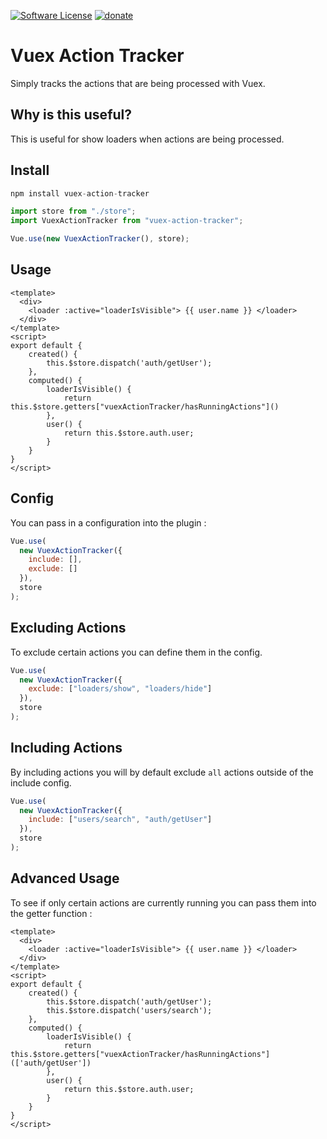 [![Software License](https://img.shields.io/badge/license-MIT-brightgreen.svg?style=flat-square)](https://github.com/lukepolo/vuex-progress/blob/master/LICENSE)
[![donate](https://img.shields.io/badge/$-donate-ff5f5f.svg?style=flat-square)](https://www.paypal.me/lukepolo)

# Vuex Action Tracker

Simply tracks the actions that are being processed with Vuex.

## Why is this useful?

This is useful for show loaders when actions are being processed.

## Install

```js
npm install vuex-action-tracker
```

```js
import store from "./store";
import VuexActionTracker from "vuex-action-tracker";

Vue.use(new VuexActionTracker(), store);
```

## Usage

```vue
<template>
  <div>
    <loader :active="loaderIsVisible"> {{ user.name }} </loader>
  </div>
</template>
<script>
export default {
    created() {
        this.$store.dispatch('auth/getUser');
    },
    computed() {
        loaderIsVisible() {
            return this.$store.getters["vuexActionTracker/hasRunningActions"]()
        },
        user() {
            return this.$store.auth.user;
        }
    }
}
</script>
```

## Config

You can pass in a configuration into the plugin :

```js
Vue.use(
  new VuexActionTracker({
    include: [],
    exclude: []
  }),
  store
);
```

## Excluding Actions

To exclude certain actions you can define them in the config.

```js
Vue.use(
  new VuexActionTracker({
    exclude: ["loaders/show", "loaders/hide"]
  }),
  store
);
```

## Including Actions

By including actions you will by default exclude `all` actions outside of the include config.

```js
Vue.use(
  new VuexActionTracker({
    include: ["users/search", "auth/getUser"]
  }),
  store
);
```

## Advanced Usage

To see if only certain actions are currently running you can pass them into the getter function :

```vue
<template>
  <div>
    <loader :active="loaderIsVisible"> {{ user.name }} </loader>
  </div>
</template>
<script>
export default {
    created() {
        this.$store.dispatch('auth/getUser');
        this.$store.dispatch('users/search');
    },
    computed() {
        loaderIsVisible() {
            return this.$store.getters["vuexActionTracker/hasRunningActions"](['auth/getUser'])
        },
        user() {
            return this.$store.auth.user;
        }
    }
}
</script>
```
